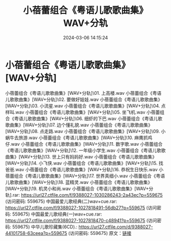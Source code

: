 ﻿---
title: 小蓓蕾组合《粤语儿歌歌曲集》WAV+分轨
date: 2024-03-06 14:15:24
categories: WAV车载音乐、镜像
tags: 华语中文
---
# 小蓓蕾组合《粤语儿歌歌曲集》[WAV+分轨]

小蓓蕾组合《粤语儿歌歌曲集》[WAV+分轨]\01. 上高楼.wav
小蓓蕾组合《粤语儿歌歌曲集》[WAV+分轨]\02. 要做好娃娃.wav
小蓓蕾组合《粤语儿歌歌曲集》[WAV+分轨]\03. 小流星.wav
小蓓蕾组合《粤语儿歌歌曲集》[WAV+分轨]\04. 点样叫.wav
小蓓蕾组合《粤语儿歌歌曲集》[WAV+分轨]\05. 坐飞机.wav
小蓓蕾组合《粤语儿歌歌曲集》[WAV+分轨]\06. 细虾的下巴.wav
小蓓蕾组合《粤语儿歌歌曲集》[WAV+分轨]\07. 边个懂礼貌.wav
小蓓蕾组合《粤语儿歌歌曲集》[WAV+分轨]\08. 点走路.wav
小蓓蕾组合《粤语儿歌歌曲集》[WAV+分轨]\09. 小蜗牛去旅游.wav
小蓓蕾组合《粤语儿歌歌曲集》[WAV+分轨]\10. 麻鹰抓鸡仔.wav
小蓓蕾组合《粤语儿歌歌曲集》[WAV+分轨]\11. 数字歌.wav
小蓓蕾组合《粤语儿歌歌曲集》[WAV+分轨]\12. 一年级小学生.wav
小蓓蕾组合《粤语儿歌歌曲集》[WAV+分轨]\13. 世上只有妈妈好.wav
小蓓蕾组合《粤语儿歌歌曲集》[WAV+分轨]\14. 小飞侠.wav
小蓓蕾组合《粤语儿歌歌曲集》[WAV+分轨]\15. 找爸爸.wav
小蓓蕾组合《粤语儿歌歌曲集》[WAV+分轨]\16. 恭祝生日快乐.wav
小蓓蕾组合《粤语儿歌歌曲集》[WAV+分轨]\17. 世界真细小.wav
小蓓蕾组合《粤语儿歌歌曲集》[WAV+分轨]\18. 蓝精灵.wav
小蓓蕾组合《粤语儿歌歌曲集》[WAV+分轨]\19. 机灵小和尚.wav
小蓓蕾组合《粤语儿歌歌曲集》[WAV+分轨].rar: https://url27.ctfile.com/f/9388027-1030286243-2a43ec?p=559675
(访问密码: 559675)
中国最爱儿歌经典(二)wav+cue.rar: https://url27.ctfile.com/f/9388027-1027818491-56db27?p=559675
(访问密码: 559675)
中国最爱儿歌经典(一)wav+cue.rar: https://url27.ctfile.com/f/9388027-1027818470-c48941?p=559675
(访问密码: 559675)
中华儿歌珍藏集(6CD).: https://url27.ctfile.com/d/9388027-44101758-63ceea?p=559675
(访问密码: 559675)
原文：[链接](https://blog.sina.com.cn/s/blog_1647c7e76010314lo.html)